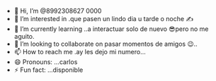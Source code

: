 - 👋 Hi, I’m @8992308627 0000
- 👀 I’m interested in .que pasen un lindo dia u tarde o noche ✍️
- 🌱 I’m currently learning ..a interactuar solo de nuevo 😎pero no me aguito.
- 💞️ I’m looking to collaborate on pasar momentos de amigos 😉..
- 📫 How to reach me .ay les dejo mi numero...
- 😄 Pronouns: ...carlos 
- ⚡ Fun fact: ...disponible 

<!---
8992308627/8992308627 is a ✨ special ✨ repository because its `README.md` (this file) appears on your GitHub profile.
You can click the Preview link to take a look at your changes.
--->
